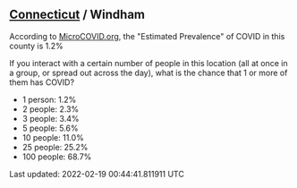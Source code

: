 
## [Connecticut](/united-states/connecticut) / Windham

According to [MicroCOVID.org](http://microcovid.org),
the "Estimated Prevalence" of COVID in this county is 1.2%

If you interact with a certain number of people in this location
(all at once in a group, or spread out across the day), what is the chance that
1 or more of them has COVID?

- 1 person: 1.2%
- 2 people: 2.3%
- 3 people: 3.4%
- 5 people: 5.6%
- 10 people: 11.0%
- 25 people: 25.2%
- 100 people: 68.7%

Last updated: 2022-02-19 00:44:41.811911 UTC
